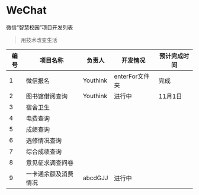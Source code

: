 # WeChat
微信“智慧校园”项目开发列表
>用技术改变生活

|编号|项目名称|负责人|开发情况|预计完成时间|
|----|--------|-------|---------|----------|
|1|微信报名|Youthink|enterFor文件夹|完成|
|2|图书馆借阅查询|Youthink|进行中|11月1日|
|3|宿舍卫生|||||
|4|电费查询|||||
|5|成绩查询|||||
|6|选修情况查询||||||
|7|综合成绩查询||||||
|8|意见征求调查问卷||||||
|9|一卡通余额及消费情况|abcdGJJ|进行中|||
